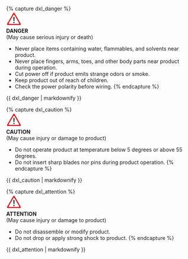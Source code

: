 {% capture dxl_danger %}  
![](/assets/images/icon_warning.png)  
**DANGER**  
(May cause serious injury or death)
- Never place items containing water, flammables, and solvents near product.
- Never place fingers, arms, toes, and other body parts near product during operation.
- Cut power off if product emits strange odors or smoke.
- Keep product out of reach of children.
- Check the power polarity before wiring.
{% endcapture %}
<div class="notice--danger">{{ dxl_danger | markdownify }}</div>

{% capture dxl_caution %}  
![](/assets/images/icon_warning.png)  
**CAUTION**  
(May cause injury or damage to product)
- Do not operate product at temperature below 5 degrees or above 55 degrees.
- Do not insert sharp blades nor pins during product operation.
{% endcapture %}
<div class="notice--warning">{{ dxl_caution | markdownify }}</div>

{% capture dxl_attention %}  
![](/assets/images/icon_warning.png)  
**ATTENTION**  
(May cause injury or damage to product)
- Do not disassemble or modify product.
- Do not drop or apply strong shock to product.
{% endcapture %}
<div class="notice--danger">{{ dxl_attention | markdownify }}</div>
